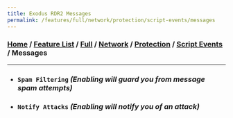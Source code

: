 ```yaml
---
title: Exodus RDR2 Messages
permalink: /features/full/network/protection/script-events/messages
---
```

### [Home](/) / [Feature List](/features) / [Full](/features/full) / [Network](/features/full/network) / [Protection](/features/full/network/protection) / [Script Events](/features/full/network/protection/script-events) / Messages
---
- ### `Spam Filtering` *(Enabling will guard you from message spam attempts)*
- ### `Notify Attacks` *(Enabling will notify you of an attack)*
